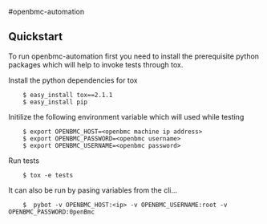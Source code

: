 #openbmc-automation

Quickstart
----------

To run openbmc-automation first you need to install the prerequisite python
packages which will help to invoke tests through tox.

Install the python dependencies for tox
```shell
    $ easy_install tox==2.1.1
    $ easy_install pip
```

Initilize the following environment variable which will used while testing
```shell
    $ export OPENBMC_HOST=<openbmc machine ip address>
    $ export OPENBMC_PASSWORD=<openbmc username>
    $ export OPENBMC_USERNAME=<openbmc password>
```

Run tests
```shell
    $ tox -e tests
```

It can also be run by pasing variables from the cli...
```shell
    $  pybot -v OPENBMC_HOST:<ip> -v OPENBMC_USERNAME:root -v OPENBMC_PASSWORD:0penBmc 
```
